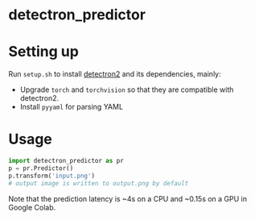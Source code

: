 # detectron_predictor

# Setting up

Run `setup.sh` to install [detectron2](https://github.com/facebookresearch/detectron2) and its dependencies, mainly:

* Upgrade `torch` and `torchvision` so that they are compatible with detectron2.
* Install `pyyaml` for parsing YAML

# Usage

```python
import detectron_predictor as pr
p = pr.Predictor()
p.transform('input.png')
# output image is written to output.png by default
```

Note that the prediction latency is ~4s on a CPU and ~0.15s on a GPU in Google Colab.